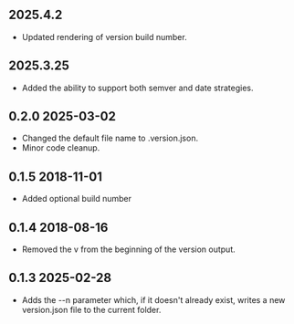 ## 2025.4.2

* Updated rendering of version build number.

## 2025.3.25

* Added the ability to support both semver and date strategies.

## 0.2.0 2025-03-02
* Changed the default file name to .version.json.
* Minor code cleanup.

## 0.1.5 2018-11-01

* Added optional build number

## 0.1.4 2018-08-16

* Removed the v from the beginning of the version output.

## 0.1.3 2025-02-28

* Adds the --n parameter which, if it doesn't already exist, writes a new version.json file to the current folder.

